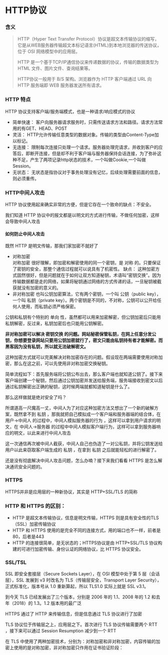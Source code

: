 # HTTP协议

### 含义

> HTTP（Hyper Text Transfer Protocol）协议是超文本传输协议的缩写，它是从WEB服务器传输超文本标记语言(HTML)到本地浏览器的传送协议，位于 OSI 网络模型中的应用层。
>
> HTTP 是一个基于TCP/IP通信协议来传递数据的协议，传输的数据类型为 HTML 文件、图片文件、查询结果等。
> 
> HTTP协议一般用于 B/S 架构。浏览器作为 HTTP 客户端通过 URL 向 HTTP 服务端即 WEB 服务器发送所有请求。

### HTTP 特点
HTTP 协议支持客户端/服务端模式，也是一种请求/响应模式的协议
- 简单快速： 客户向服务器请求服务时，只需传送请求方法和路径。请求方法常用的有GET、HEAD、POST
- 灵活： HTTP允许传输任意类型的数据对象。传输的类型由Content-Type加以标记。
- 无连接： 限制每次连接只处理一个请求。服务器处理完请求，并收到客户的应答后，即断开连接，但是却不利于客户端与服务器保持会话连接，为了弥补这种不足，产生了两项记录http状态的技术，一个叫做Cookie,一个叫做Session。
- 无状态： 无状态是指协议对于事务处理没有记忆，后续处理需要前面的信息，则必须重传。

### HTTP中间人攻击

HTTP 协议使用起来确实非常的方便，但是它存在一个致命的缺点：不安全。

我们知道 HTTP 协议中的报文都是以明文的方式进行传输，不做任何加密，这样会导致中间人攻击

#### 如何防止中间人攻击
既然 HTTP 是明文传输，那我们家加密不就好了
- 对称加密  
对称加密 很好理解，即加密和解密使用的同一个密钥，是 对称 的。只要保证了密钥的安全，那整个通信过程就可以说具有了机密性。
缺点： 这种加密方式固然很好，但是问题就在于如何让双方知道秘钥，术语叫“密钥交换”。因为传输数据都是走的网络，如果将秘钥通过网络的方式传递的话，一旦秘钥被截获就没有加密的意义的。
- 非对称加密
也叫公钥加密算法，它有两个密钥，一个叫 公钥（public key），一个叫 私钥（private key）。两个密钥是不同的，不对称，公钥可以公开给任何人使用，而私钥必须严格保密。

公钥和私钥有个特别的 单向 性，虽然都可以用来加密解密，但公钥加密后只能用私钥解密，反过来，私钥加密后也只能用公钥解密。

**非对称加密可以解决 密钥交换 的问题。网站秘密保管私钥，在网上任意分发公钥，你想要登录网站只要用公钥加密就行了，密文只能由私钥持有者才能解密。而黑客因为没有私钥，所以就无法破解密文。**

这种加密方式就可以完美解决对称加密存在的问题。假设现在两端需要使用对称加密，那么在这之前，可以先使用非对称加密交换秘钥。

简单流程如下：首先服务端将公钥公布出去，那么客户端也就知道公钥了。接下来客户端创建一个秘钥，然后通过公钥加密并发送给服务端，服务端接收到密文以后通过私钥解密出正确的秘钥，这时候两端就都知道秘钥是什么了。

那么这样做就是绝对安全了吗？

所谓道高一尺魔高一丈，中间人为了对应这种加密方法又想出了一个新的破解方案，既然拿不到 私钥 ，那我就把自己模拟成一个客户端和服务器端的结合体，在 用户->中间人 的过程中，中间人模拟服务器的行为 ，这样可以拿到用户请求的明文，在 中间人->服务器 的过程中中间人模拟客户端行为，这样可以拿到服务器响应的明文，以此来进行中间人攻击

这一次通信再次被中间人截获，中间人自己也伪造了一对公私钥，并将公钥发送给用户以此来窃取客户端生成的 私钥 ，在拿到 私钥 之后就能轻松的进行解密了。

还是没有彻底解决中间人攻击问题，怎么办喃？接下来我们看看 HTTPS 是怎么解决通讯安全问题的。

### HTTPS

HTTPS并非是应用层的一种新协议，其实是 HTTP+SSL/TLS 的简称

### HTTP 和 HTTPS 的区别：

- HTTP 是超文本传输协议，信息是明文传输，HTTPS 则是具有安全性的TLS（SSL）加密传输协议
- HTTP 和 HTTPS 使用的是完全不同的连接方式，用的端口也不一样，前者是80，后者是443
- HTTP 的连接很简单，是无状态的；HTTPS协议是由 HTTP+SSL/TLS 协议构建的可进行加密传输、身份认证的网络协议，比 HTTPS 协议安全。

### SSL/TSL
SSL 即安全套接层（Secure Sockets Layer），在 OSI 模型中处于第 5 层（会话层），SSL 发展到 v3 时改名为 TLS（传输层安全，Transport Layer Security），正式标准化，版本号从 1.0 重新算起，所以 TLS1.0 实际上就是 SSL v3.1。

到今天 TLS 已经发展出了三个版本，分别是 2006 年的 1.1、2008 年的 1.2 和去年（2018）的 1.3。1.2 版本用的最广泛

HTTPS 通过了 HTTP 来传输信息，但是信息通过 TLS 协议进行了加密

TLS 协议位于传输层之上，应用层之下。首次进行 TLS 协议传输需要两个 RTT ，接下来可以通过 Session Resumption 减少到一个 RTT

在 TLS 中使用了两种加密技术，分别为：对称加密和非对称加密，内容传输的加密上使用的是对称加密，非对称加密只作用在证书验证阶段：
